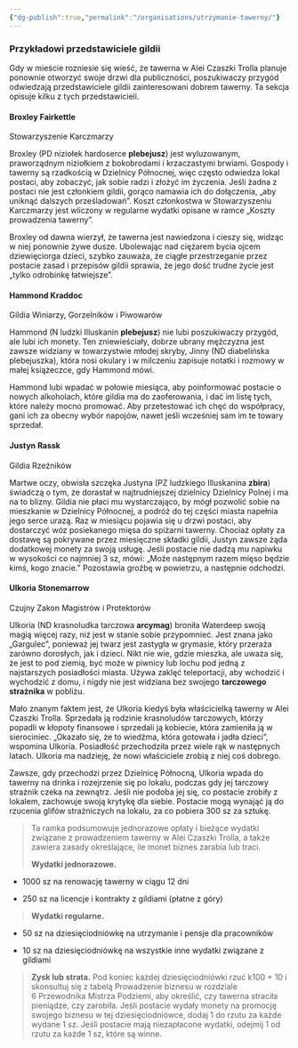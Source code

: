 ```yaml
---
{"dg-publish":true,"permalink":"/organisations/utrzymanie-tawerny/"}
---
```


### Przykładowi przedstawiciele gildii

Gdy w mieście rozniesie się wieść, że tawerna w Alei Czaszki Trolla planuje ponownie otworzyć swoje drzwi dla publiczności, poszukiwaczy przygód odwiedzają przedstawiciele gildii zainteresowani dobrem tawerny. Ta sekcja opisuje kilku z tych przedstawicieli.

#### Broxley Fairkettle

Stowarzyszenie Karczmarzy

Broxley (PD niziołek hardoserce **plebejusz**) jest wyluzowanym, praworządnym niziołkiem z bokobrodami i krzaczastymi brwiami. Gospody i tawerny są rzadkością w Dzielnicy Północnej, więc często odwiedza lokal postaci, aby zobaczyć, jak sobie radzi i złożyć im życzenia. Jeśli żadna z postaci nie jest członkiem gildii, gorąco namawia ich do dołączenia, „aby uniknąć dalszych prześladowań”. Koszt członkostwa w Stowarzyszeniu Karczmarzy jest wliczony w regularne wydatki opisane w ramce „Koszty prowadzenia tawerny”.

Broxley od dawna wierzył, że tawerna jest nawiedzona i cieszy się, widząc w niej ponownie żywe dusze. Ubolewając nad ciężarem bycia ojcem dziewięciorga dzieci, szybko zauważa, że ciągłe przestrzeganie przez postacie zasad i przepisów gildii sprawia, że jego dość trudne życie jest „tylko odrobinkę łatwiejsze”.

#### Hammond Kraddoc

Gildia Winiarzy, Gorzelników i Piwowarów

Hammond (N ludzki Illuskanin **plebejusz**) nie lubi poszukiwaczy przygód, ale lubi ich monety. Ten zniewieściały, dobrze ubrany mężczyzna jest zawsze widziany w towarzystwie młodej skryby, Jinny (ND diabelińska plebejuszka), która nosi okulary i w milczeniu zapisuje notatki i rozmowy w małej książeczce, gdy Hammond mówi.

Hammond lubi wpadać w połowie miesiąca, aby poinformować postacie o nowych alkoholach, które gildia ma do zaoferowania, i dać im listę tych, które należy mocno promować. Aby przetestować ich chęć do współpracy, gani ich za obecny wybór napojów, nawet jeśli wcześniej sam im te towary sprzedał.

#### Justyn Rassk

Gildia Rzeźników

Martwe oczy, obwisła szczęka Justyna (PZ ludzkiego Illuskanina **zbira**) świadczą o tym, że dorastał w najtrudniejszej dzielnicy Dzielnicy Polnej i ma na to blizny. Gildia nie płaci mu wystarczająco, by mógł pozwolić sobie na mieszkanie w Dzielnicy Północnej, a podróż do tej części miasta napełnia jego serce urazą. Raz w miesiącu pojawia się u drzwi postaci, aby dostarczyć wóz posiekanego mięsa do spiżarni tawerny. Chociaż opłaty za dostawę są pokrywane przez miesięczne składki gildii, Justyn zawsze żąda dodatkowej monety za swoją usługę. Jeśli postacie nie dadzą mu napiwku w wysokości co najmniej 3 sz, mówi: „Może następnym razem mięso będzie kimś, kogo znacie.” Pozostawia groźbę w powietrzu, a następnie odchodzi.

#### Ulkoria Stonemarrow

Czujny Zakon Magistrów i Protektorów

Ulkoria (ND krasnoludka tarczowa **arcymag**) broniła Waterdeep swoją magią więcej razy, niż jest w stanie sobie przypomnieć. Jest znana jako „Gargulec”, ponieważ jej twarz jest zastygła w grymasie, który przeraża zarówno dorosłych, jak i dzieci. Nikt nie wie, gdzie mieszka, ale uważa się, że jest to pod ziemią, być może w piwnicy lub lochu pod jedną z najstarszych posiadłości miasta. Używa zaklęć teleportacji, aby wchodzić i wychodzić z domu, i nigdy nie jest widziana bez swojego **tarczowego strażnika** w pobliżu.

Mało znanym faktem jest, że Ulkoria kiedyś była właścicielką tawerny w Alei Czaszki Trolla. Sprzedała ją rodzinie krasnoludów tarczowych, którzy popadli w kłopoty finansowe i sprzedali ją kobiecie, która zamieniła ją w sierociniec. „Okazało się, że to wiedźma, która gotowała i jadła dzieci”, wspomina Ulkoria. Posiadłość przechodziła przez wiele rąk w następnych latach. Ulkoria ma nadzieję, że nowi właściciele zrobią z niej coś dobrego.

Zawsze, gdy przechodzi przez Dzielnicę Północną, Ulkoria wpada do tawerny na drinka i rozejrzenie się po lokalu, podczas gdy jej tarczowy strażnik czeka na zewnątrz. Jeśli nie podoba jej się, co postacie zrobiły z lokalem, zachowuje swoją krytykę dla siebie. Postacie mogą wynająć ją do rzucenia glifów strażniczych na lokalu, za co pobiera 300 sz za sztukę.

> Ta ramka podsumowuje jednorazowe opłaty i bieżące wydatki związane z prowadzeniem tawerny w Alei Czaszki Trolla, a także zawiera zasady określające, ile monet biznes zarabia lub traci.
> 
> **Wydatki jednorazowe.**

- 1000 sz na renowację tawerny w ciągu 12 dni
    
- 250 sz na licencje i kontrakty z gildiami (płatne z góry)
    

> **Wydatki regularne.**

- 50 sz na dziesięciodniówkę na utrzymanie i pensje dla pracowników
    
- 10 sz na dziesięciodniówkę na wszystkie inne wydatki związane z gildiami
    

> **Zysk lub strata.** Pod koniec każdej dziesięciodniówki rzuć k100 + 10 i skonsultuj się z tabelą Prowadzenie biznesu w rozdziale 6 Przewodnika Mistrza Podziemi, aby określić, czy tawerna straciła pieniądze, czy zarobiła. Jeśli postacie wydały monety na promocję swojego biznesu w tej dziesięciodniówce, dodaj 1 do rzutu za każde wydane 1 sz. Jeśli postacie mają niezapłacone wydatki, odejmij 1 od rzutu za każde 1 sz, które są winne.